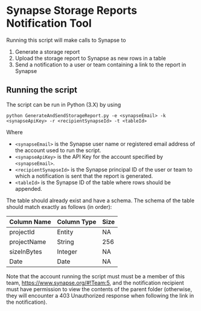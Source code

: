 # Synapse Storage Reports Notification Tool

Running this script will make calls to Synapse to

1. Generate a storage report
2. Upload the storage report to Synapse as new rows in a table
3. Send a notification to a user or team containing a link to the report in Synapse

## Running the script

The script can be run in Python (3.X) by using

`python GenerateAndSendStorageReport.py -e <synapseEmail> -k <synapseApiKey> -r <recipientSynapseId> -t <tableId>`

Where

* `<synapseEmail>` is the Synapse user name or registered email address of the account used to run the script.
* `<synapseApiKey>` is the API Key for the account specified by `<synapseEmail>`.
* `<recipientSynapseId>` is the Synapse principal ID of the user or team to which a notification is sent that the report is generated.
* `<tableId>` is the Synapse ID of the table where rows should be appended.

The table should already exist and have a schema. The schema of the table should match exactly as follows (in order):

|Column Name|Column Type|Size|
|---|---|---|
|projectId|Entity|NA|
|projectName|String|256|
|sizeInBytes|Integer|NA|
|Date|Date|NA|

Note that the account running the script must must be a member of this team, https://www.synapse.org/#!Team:5, and the notification recipient must have permission to view the contents of the parent folder (otherwise, they will encounter a 403 Unauthorized response when following the link in the notification).
